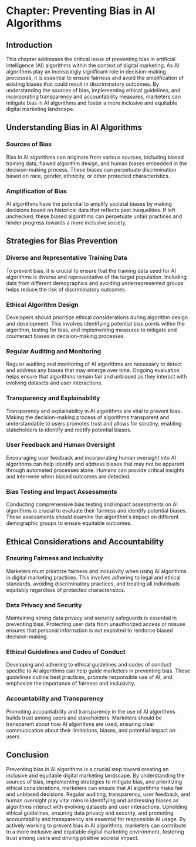 **Chapter: Preventing Bias in AI Algorithms**
=============================================

Introduction
------------

This chapter addresses the critical issue of preventing bias in artificial intelligence (AI) algorithms within the context of digital marketing. As AI algorithms play an increasingly significant role in decision-making processes, it is essential to ensure fairness and avoid the amplification of existing biases that could result in discriminatory outcomes. By understanding the sources of bias, implementing ethical guidelines, and incorporating transparency and accountability measures, marketers can mitigate bias in AI algorithms and foster a more inclusive and equitable digital marketing landscape.

Understanding Bias in AI Algorithms
-----------------------------------

### Sources of Bias

Bias in AI algorithms can originate from various sources, including biased training data, flawed algorithm design, and human biases embedded in the decision-making process. These biases can perpetuate discrimination based on race, gender, ethnicity, or other protected characteristics.

### Amplification of Bias

AI algorithms have the potential to amplify societal biases by making decisions based on historical data that reflects past inequalities. If left unchecked, these biased algorithms can perpetuate unfair practices and hinder progress towards a more inclusive society.

Strategies for Bias Prevention
------------------------------

### Diverse and Representative Training Data

To prevent bias, it is crucial to ensure that the training data used for AI algorithms is diverse and representative of the target population. Including data from different demographics and avoiding underrepresented groups helps reduce the risk of discriminatory outcomes.

### Ethical Algorithm Design

Developers should prioritize ethical considerations during algorithm design and development. This involves identifying potential bias points within the algorithm, testing for bias, and implementing measures to mitigate and counteract biases in decision-making processes.

### Regular Auditing and Monitoring

Regular auditing and monitoring of AI algorithms are necessary to detect and address any biases that may emerge over time. Ongoing evaluation helps ensure that algorithms remain fair and unbiased as they interact with evolving datasets and user interactions.

### Transparency and Explainability

Transparency and explainability in AI algorithms are vital to prevent bias. Making the decision-making process of algorithms transparent and understandable to users promotes trust and allows for scrutiny, enabling stakeholders to identify and rectify potential biases.

### User Feedback and Human Oversight

Encouraging user feedback and incorporating human oversight into AI algorithms can help identify and address biases that may not be apparent through automated processes alone. Humans can provide critical insights and intervene when biased outcomes are detected.

### Bias Testing and Impact Assessments

Conducting comprehensive bias testing and impact assessments on AI algorithms is crucial to evaluate their fairness and identify potential biases. These assessments should examine the algorithm's impact on different demographic groups to ensure equitable outcomes.

Ethical Considerations and Accountability
-----------------------------------------

### Ensuring Fairness and Inclusivity

Marketers must prioritize fairness and inclusivity when using AI algorithms in digital marketing practices. This involves adhering to legal and ethical standards, avoiding discriminatory practices, and treating all individuals equitably regardless of protected characteristics.

### Data Privacy and Security

Maintaining strong data privacy and security safeguards is essential in preventing bias. Protecting user data from unauthorized access or misuse ensures that personal information is not exploited to reinforce biased decision-making.

### Ethical Guidelines and Codes of Conduct

Developing and adhering to ethical guidelines and codes of conduct specific to AI algorithms can help guide marketers in preventing bias. These guidelines outline best practices, promote responsible use of AI, and emphasize the importance of fairness and inclusivity.

### Accountability and Transparency

Promoting accountability and transparency in the use of AI algorithms builds trust among users and stakeholders. Marketers should be transparent about how AI algorithms are used, ensuring clear communication about their limitations, biases, and potential impact on users.

Conclusion
----------

Preventing bias in AI algorithms is a crucial step toward creating an inclusive and equitable digital marketing landscape. By understanding the sources of bias, implementing strategies to mitigate bias, and prioritizing ethical considerations, marketers can ensure that AI algorithms make fair and unbiased decisions. Regular auditing, transparency, user feedback, and human oversight play vital roles in identifying and addressing biases as algorithms interact with evolving datasets and user interactions. Upholding ethical guidelines, ensuring data privacy and security, and promoting accountability and transparency are essential for responsible AI usage. By actively working to prevent bias in AI algorithms, marketers can contribute to a more inclusive and equitable digital marketing environment, fostering trust among users and driving positive societal impact.
